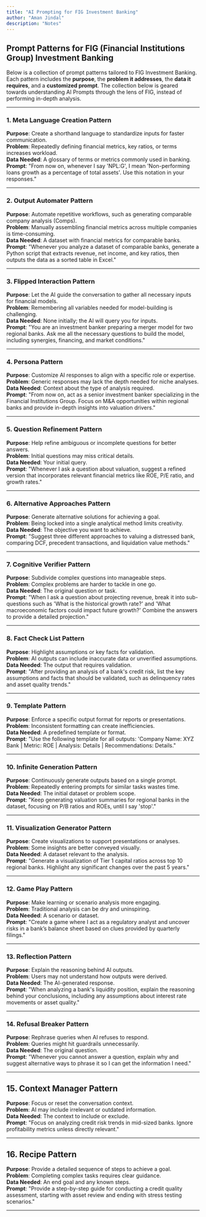 ```yaml
---
title: "AI Prompting for FIG Investment Banking"
author: "Aman Jindal"
description: "Notes"
---
```


## **Prompt Patterns for FIG (Financial Institutions Group) Investment Banking**
Below is a collection of prompt patterns tailored to FIG Investment Banking. Each pattern includes the **purpose**, the **problem it addresses**, the **data it requires**, and a **customized prompt**. The collection below is geared towards understanding AI Prompts through the lens of FIG, instead of performing in-depth analysis. 

---

### 1. Meta Language Creation Pattern
**Purpose**: Create a shorthand language to standardize inputs for faster communication.  
**Problem**: Repeatedly defining financial metrics, key ratios, or terms increases workload.  
**Data Needed**: A glossary of terms or metrics commonly used in banking.  
**Prompt**: "From now on, whenever I say 'NPL:G', I mean 'Non-performing loans growth as a percentage of total assets'. Use this notation in your responses."

---

### 2. Output Automater Pattern
**Purpose**: Automate repetitive workflows, such as generating comparable company analysis (Comps).  
**Problem**: Manually assembling financial metrics across multiple companies is time-consuming.  
**Data Needed**: A dataset with financial metrics for comparable banks.  
**Prompt**: "Whenever you analyze a dataset of comparable banks, generate a Python script that extracts revenue, net income, and key ratios, then outputs the data as a sorted table in Excel."

---

### 3. Flipped Interaction Pattern
**Purpose**: Let the AI guide the conversation to gather all necessary inputs for financial models.  
**Problem**: Remembering all variables needed for model-building is challenging.  
**Data Needed**: None initially; the AI will query you for inputs.  
**Prompt**: "You are an investment banker preparing a merger model for two regional banks. Ask me all the necessary questions to build the model, including synergies, financing, and market conditions."

---

### 4. Persona Pattern
**Purpose**: Customize AI responses to align with a specific role or expertise.  
**Problem**: Generic responses may lack the depth needed for niche analyses.  
**Data Needed**: Context about the type of analysis required.  
**Prompt**: "From now on, act as a senior investment banker specializing in the Financial Institutions Group. Focus on M&A opportunities within regional banks and provide in-depth insights into valuation drivers."

---

### 5. Question Refinement Pattern
**Purpose**: Help refine ambiguous or incomplete questions for better answers.  
**Problem**: Initial questions may miss critical details.  
**Data Needed**: Your initial query.  
**Prompt**: "Whenever I ask a question about valuation, suggest a refined version that incorporates relevant financial metrics like ROE, P/E ratio, and growth rates."

---

### 6. Alternative Approaches Pattern
**Purpose**: Generate alternative solutions for achieving a goal.  
**Problem**: Being locked into a single analytical method limits creativity.  
**Data Needed**: The objective you want to achieve.  
**Prompt**: "Suggest three different approaches to valuing a distressed bank, comparing DCF, precedent transactions, and liquidation value methods."

---

### 7. Cognitive Verifier Pattern
**Purpose**: Subdivide complex questions into manageable steps.  
**Problem**: Complex problems are harder to tackle in one go.  
**Data Needed**: The original question or task.  
**Prompt**: "When I ask a question about projecting revenue, break it into sub-questions such as 'What is the historical growth rate?' and 'What macroeconomic factors could impact future growth?' Combine the answers to provide a detailed projection."

---

### 8. Fact Check List Pattern
**Purpose**: Highlight assumptions or key facts for validation.  
**Problem**: AI outputs can include inaccurate data or unverified assumptions.  
**Data Needed**: The output that requires validation.  
**Prompt**: "After providing an analysis of a bank's credit risk, list the key assumptions and facts that should be validated, such as delinquency rates and asset quality trends."

---

### 9. Template Pattern
**Purpose**: Enforce a specific output format for reports or presentations.  
**Problem**: Inconsistent formatting can create inefficiencies.  
**Data Needed**: A predefined template or format.  
**Prompt**: "Use the following template for all outputs: 'Company Name: XYZ Bank | Metric: ROE | Analysis: Details | Recommendations: Details."

---

### 10. Infinite Generation Pattern
**Purpose**: Continuously generate outputs based on a single prompt.  
**Problem**: Repeatedly entering prompts for similar tasks wastes time.  
**Data Needed**: The initial dataset or problem scope.  
**Prompt**: "Keep generating valuation summaries for regional banks in the dataset, focusing on P/B ratios and ROEs, until I say 'stop'."

---

### 11. Visualization Generator Pattern
**Purpose**: Create visualizations to support presentations or analyses.  
**Problem**: Some insights are better conveyed visually.  
**Data Needed**: A dataset relevant to the analysis.  
**Prompt**: "Generate a visualization of Tier 1 capital ratios across top 10 regional banks. Highlight any significant changes over the past 5 years."

---

### 12. Game Play Pattern
**Purpose**: Make learning or scenario analysis more engaging.  
**Problem**: Traditional analysis can be dry and uninspiring.  
**Data Needed**: A scenario or dataset.  
**Prompt**: "Create a game where I act as a regulatory analyst and uncover risks in a bank’s balance sheet based on clues provided by quarterly filings."

---

### 13. Reflection Pattern
**Purpose**: Explain the reasoning behind AI outputs.  
**Problem**: Users may not understand how outputs were derived.  
**Data Needed**: The AI-generated response.  
**Prompt**: "When analyzing a bank's liquidity position, explain the reasoning behind your conclusions, including any assumptions about interest rate movements or asset quality."

---

### 14. Refusal Breaker Pattern
**Purpose**: Rephrase queries when AI refuses to respond.  
**Problem**: Queries might hit guardrails unnecessarily.  
**Data Needed**: The original question.  
**Prompt**: "Whenever you cannot answer a question, explain why and suggest alternative ways to phrase it so I can get the information I need."

---

## 15. Context Manager Pattern
**Purpose**: Focus or reset the conversation context.  
**Problem**: AI may include irrelevant or outdated information.  
**Data Needed**: The context to include or exclude.  
**Prompt**: "Focus on analyzing credit risk trends in mid-sized banks. Ignore profitability metrics unless directly relevant."

---

## 16. Recipe Pattern
**Purpose**: Provide a detailed sequence of steps to achieve a goal.  
**Problem**: Completing complex tasks requires clear guidance.  
**Data Needed**: An end goal and any known steps.  
**Prompt**: "Provide a step-by-step guide for conducting a credit quality assessment, starting with asset review and ending with stress testing scenarios."

---


